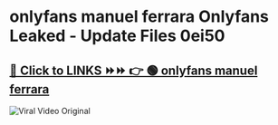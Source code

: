 
 # onlyfans manuel ferrara Onlyfans Leaked - Update Files 0ei50

## <h2><a href="https://clipsfans.com/onlyfans_manuel_ferrara&ref=git">🔗 Click to LINKS ⏩⏩ 👉 🟢 onlyfans manuel ferrara </a></h2>

<a href="https://clipsfans.com/onlyfans_manuel_ferrara&ref=git" rel="nofollow" data-target="animated-image.originalLink"><img src="https://i.ibb.co.com/xMMVF88/686577567.gif" alt="Viral Video Original" style="max-width: 100%; display: inline-block;" data-target="animated-image.originalImage"></a>

